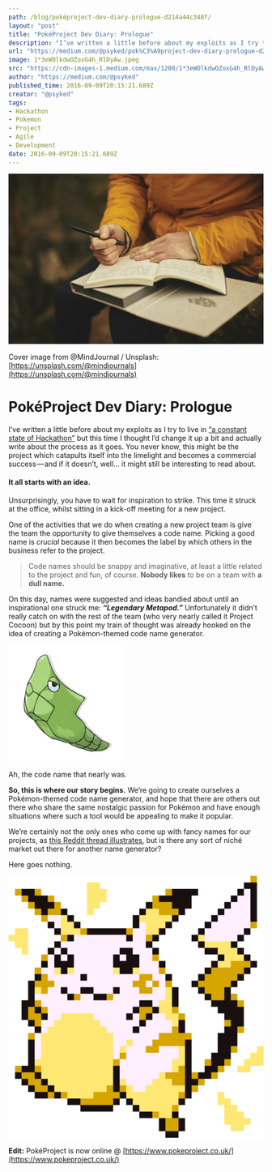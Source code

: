 ```yaml
---
path: /blog/poképroject-dev-diary-prologue-d214a44c348f/
layout: "post"
title: "PokéProject Dev Diary: Prologue"
description: "I’ve written a little before about my exploits as I try to live in “a constant state of Hackathon” but this time I thought I’d change it…"
url: "https://medium.com/@psyked/pok%C3%A9project-dev-diary-prologue-d214a44c348f"
image: 1*3eWOlkdwOZoxG4h_RlDyAw.jpeg
src: "https://cdn-images-1.medium.com/max/1200/1*3eWOlkdwOZoxG4h_RlDyAw.jpeg"
author: "https://medium.com/@psyked"
published_time: 2016-09-09T20:15:21.689Z
creator: "@psyked"
tags:
- Hackathon
- Pokemon
- Project
- Agile
- Development
date: 2016-09-09T20:15:21.689Z
---
```


![](1*3eWOlkdwOZoxG4h_RlDyAw.jpeg)

Cover image from @MindJournal / Unsplash: [https://unsplash.com/@mindjournals](https://unsplash.com/@mindjournals)

# PokéProject Dev Diary: Prologue

I’ve written a little before about my exploits as I try to live in [“a constant state of Hackathon”](https://medium.com/@psyked/explorative-prototyping-71f2ad9d4e41#.3nklt53n5) but this time I thought I’d change it up a bit and actually write about the process as it goes. You never know, this might be the project which catapults itself into the limelight and becomes a commercial success — and if it doesn’t, well… it might still be interesting to read about.

#### It all starts with an idea.

Unsurprisingly, you have to wait for inspiration to strike. This time it struck at the office, whilst sitting in a kick-off meeting for a new project.

One of the activities that we do when creating a new project team is give the team the opportunity to give themselves a code name. Picking a good name is _crucial_ because it then becomes the label by which others in the business refer to the project.

> Code names should be snappy and imaginative, at least a little related to the project and fun, of course. **Nobody likes** to be on a team with **a dull name.**

On this day, names were suggested and ideas bandied about until an inspirational one struck me: **_“Legendary Metapod.”_** Unfortunately it didn’t really catch on with the rest of the team (who very nearly called it Project Cocoon) but by this point my train of thought was already hooked on the idea of creating a Pokémon-themed code name generator.

![](1*kALc_au61lHxmyQDtot3FQ.png)

Ah, the code name that nearly was.

**So, this is where our story begins.** We’re going to create ourselves a Pokémon-themed code name generator, and hope that there are others out there who share the same nostalgic passion for Pokémon and have enough situations where such a tool would be appealing to make it popular.

We’re certainly not the only ones who come up with fancy names for our projects, as [this Reddit thread illustrates](https://www.reddit.com/r/agile/comments/3pd54h/scrum_team_names/), but is there any sort of niché market out there for another name generator?

Here goes nothing.

![](1*s_yp27s0G-WycpVZ0sQ5ug.png)

**Edit:** PokéProject is now online @ [https://www.pokeproject.co.uk/](https://www.pokeproject.co.uk/)